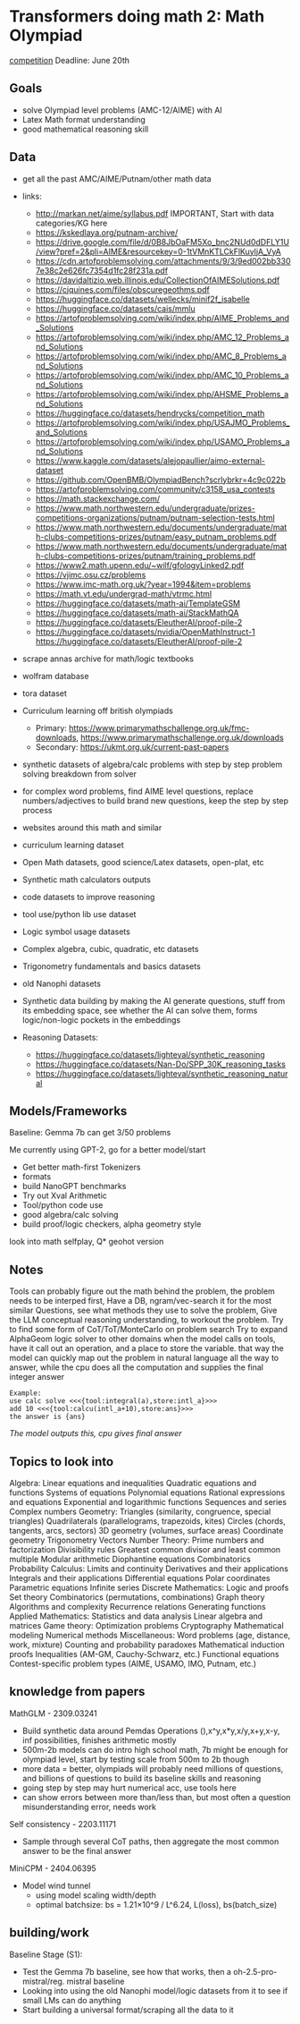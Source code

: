 # Transformers doing math 2: Math Olympiad

[competition](https://www.kaggle.com/competitions/ai-mathematical-olympiad-prize/overview)
Deadline: June 20th

## Goals
 - solve Olympiad level problems (AMC-12/AIME) with AI
 - Latex Math format understanding
 - good mathematical reasoning skill

## Data

 - get all the past AMC/AIME/Putnam/other math data
 - links:
    - http://markan.net/aime/syllabus.pdf IMPORTANT, Start with data categories/KG here
    - https://kskedlaya.org/putnam-archive/
    - https://drive.google.com/file/d/0B8JbOaFM5Xo_bnc2NUd0dDFLY1U/view?pref=2&pli=AIME&resourcekey=0-1tVMnKTLCkFlKuyljA_VyA
    - https://cdn.artofproblemsolving.com/attachments/9/3/9ed002bb3307e38c2e626fc7354d1fc28f231a.pdf
    - https://davidaltizio.web.illinois.edu/CollectionOfAIMESolutions.pdf
    - https://cjquines.com/files/obscuregeothms.pdf
    - https://huggingface.co/datasets/wellecks/minif2f_isabelle
    - https://huggingface.co/datasets/cais/mmlu
    - https://artofproblemsolving.com/wiki/index.php/AIME_Problems_and_Solutions
    - https://artofproblemsolving.com/wiki/index.php/AMC_12_Problems_and_Solutions
    - https://artofproblemsolving.com/wiki/index.php/AMC_8_Problems_and_Solutions
    - https://artofproblemsolving.com/wiki/index.php/AMC_10_Problems_and_Solutions
    - https://artofproblemsolving.com/wiki/index.php/AHSME_Problems_and_Solutions
    - https://huggingface.co/datasets/hendrycks/competition_math
    - https://artofproblemsolving.com/wiki/index.php/USAJMO_Problems_and_Solutions
    - https://artofproblemsolving.com/wiki/index.php/USAMO_Problems_and_Solutions
    - https://www.kaggle.com/datasets/alejopaullier/aimo-external-dataset
    - https://github.com/OpenBMB/OlympiadBench?scrlybrkr=4c9c022b
    - https://artofproblemsolving.com/community/c3158_usa_contests
    - https://math.stackexchange.com/
    - https://www.math.northwestern.edu/undergraduate/prizes-competitions-organizations/putnam/putnam-selection-tests.html
    - https://www.math.northwestern.edu/documents/undergraduate/math-clubs-competitions-prizes/putnam/easy_putnam_problems.pdf
    - https://www.math.northwestern.edu/documents/undergraduate/math-clubs-competitions-prizes/putnam/training_problems.pdf
    - https://www2.math.upenn.edu/~wilf/gfologyLinked2.pdf
    - https://vjimc.osu.cz/problems
    - https://www.imc-math.org.uk/?year=1994&item=problems
    - https://math.vt.edu/undergrad-math/vtrmc.html
    - https://huggingface.co/datasets/math-ai/TemplateGSM
    - https://huggingface.co/datasets/math-ai/StackMathQA
    - https://huggingface.co/datasets/EleutherAI/proof-pile-2
    - https://huggingface.co/datasets/nvidia/OpenMathInstruct-1
https://huggingface.co/datasets/EleutherAI/proof-pile-2

 - scrape annas archive for math/logic textbooks
 - wolfram database
 - tora dataset
 - Curriculum learning off british olympiads
    - Primary: https://www.primarymathschallenge.org.uk/fmc-downloads, https://www.primarymathschallenge.org.uk/downloads
    - Secondary: https://ukmt.org.uk/current-past-papers
 - synthetic datasets of algebra/calc problems with step by step problem solving breakdown from solver
 - for complex word problems, find AIME level questions, replace numbers/adjectives to build brand new questions, keep the step by step process
 - websites around this math and similar
 - curriculum learning dataset
 - Open Math datasets, good science/Latex datasets, open-plat, etc
 - Synthetic math calculators outputs
 - code datasets to improve reasoning
 - tool use/python lib use dataset
 - Logic symbol usage datasets
 - Complex algebra, cubic, quadratic, etc datasets
 - Trigonometry fundamentals and basics datasets
 - old Nanophi datasets
 - Synthetic data building by making the AI generate questions, stuff from its embedding space, see whether the AI can solve them, forms logic/non-logic pockets in the embeddings
 - Reasoning Datasets:
    - https://huggingface.co/datasets/lighteval/synthetic_reasoning
    - https://huggingface.co/datasets/Nan-Do/SPP_30K_reasoning_tasks
    - https://huggingface.co/datasets/lighteval/synthetic_reasoning_natural

## Models/Frameworks

Baseline: Gemma 7b can get 3/50 problems

Me currently using GPT-2, go for a better model/start
 - Get better math-first Tokenizers
 - formats
 - build NanoGPT benchmarks
 - Try out Xval Arithmetic
 - Tool/python code use
 - good algebra/calc solving
 - build proof/logic checkers, alpha geometry style

look into math selfplay, Q* geohot version

## Notes
Tools can probably figure out the math behind the problem, the problem needs to be interped first, Have a DB, ngram/vec-search it for the most similar Questions, see what methods they use to solve the problem, Give the LLM conceptual reasoning understanding, to workout the problem.
Try to find some form of CoT/ToT/MonteCarlo on problem search
Try to expand AlphaGeom logic solver to other domains
when the model calls on tools, have it call out an operation, and a place to store the variable. that way the model can quickly map out the problem in natural language all the way to answer, while the cpu does all the computation and supplies the final integer answer

```
Example:
use calc solve <<<{tool:integral(a),store:intl_a}>>>
add 10 <<<{tool:calcu(intl_a+10),store:ans}>>>
the answer is {ans}
```
*The model outputs this, cpu gives final answer*

## Topics to look into
Algebra:
  Linear equations and inequalities
  Quadratic equations and functions
  Systems of equations
  Polynomial equations
  Rational expressions and equations
  Exponential and logarithmic functions
  Sequences and series
  Complex numbers
Geometry:
  Triangles (similarity, congruence, special triangles)
  Quadrilaterals (parallelograms, trapezoids, kites)
  Circles (chords, tangents, arcs, sectors)
  3D geometry (volumes, surface areas)
  Coordinate geometry
  Trigonometry
  Vectors
Number Theory:
  Prime numbers and factorization
  Divisibility rules
  Greatest common divisor and least common multiple
  Modular arithmetic
  Diophantine equations
  Combinatorics
  Probability
Calculus:
  Limits and continuity
  Derivatives and their applications
  Integrals and their applications
  Differential equations
  Polar coordinates
  Parametric equations
  Infinite series
Discrete Mathematics:
  Logic and proofs
  Set theory
  Combinatorics (permutations, combinations)
  Graph theory
  Algorithms and complexity
  Recurrence relations
  Generating functions
Applied Mathematics:
  Statistics and data analysis
  Linear algebra and matrices
Game theory:
  Optimization problems
  Cryptography
  Mathematical modeling
  Numerical methods
Miscellaneous:
  Word problems (age, distance, work, mixture)
  Counting and probability paradoxes
  Mathematical induction proofs
  Inequalities (AM-GM, Cauchy-Schwarz, etc.)
  Functional equations
  Contest-specific problem types (AIME, USAMO, IMO, Putnam, etc.)
  
## knowledge from papers

MathGLM - 2309.03241
 - Build synthetic data around Pemdas Operations (),x^y,x*y,x/y,x+y,x-y, inf possibilities, finishes arithmetic mostly
 - 500m-2b models can do intro high school math, 7b might be enough for olympiad level, start by testing scale from 500m to 2b though
 - more data = better, olympiads will probably need millions of questions, and billions of questions to build its baseline skills and reasoning
 - going step by step may hurt numerical acc, use tools here
 - can show errors between more than/less than, but most often a question misunderstanding error, needs work

Self consistency - 2203.11171
 - Sample through several CoT paths, then aggregate the most common answer to be the final answer

MiniCPM - 2404.06395
 - Model wind tunnel
    - using model scaling width/depth
    - optimal batchsize: bs = 1.21×10^9 / L^6.24, L(loss), bs(batch_size) 

## building/work

Baseline Stage (S1):
 - Test the Gemma 7b baseline, see how that works, then a oh-2.5-pro-mistral/reg. mistral baseline
 - Looking into using the old Nanophi model/logic datasets from it to see if small LMs can do anything
 - Start building a universal format/scraping all the data to it



